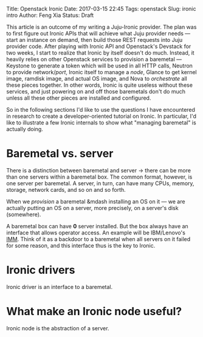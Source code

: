 Title: Openstack Ironic
Date: 2017-03-15 22:45
Tags: openstack
Slug: ironic intro
Author: Feng Xia
Status: Draft

This article is an outcome of my writing a Juju-Ironic provider. The
plan was to first figure out Ironic APIs that will achieve what Juju
provider needs &mdash; start an instance on demand, then build those
REST requests into Juju provider code. After playing with Ironic API
and Openstack's Devstack for two weeks, I start to realize that Ironic
by itself doesn't do much. Instead, it heavily relies on other
Openstack services to provision a baremetal &mdash; Keystone to
generate a token which will be used in all HTTP calls, Neutron to
provide network/_port_, Ironic itself to manage a _node_, Glance to
get kernel image, ramdisk image, and actual OS image, and Nova to
_orchestrate_ all these pieces together. In other words, Ironic is
quite useless without these services, and just powering on and off
those baremetals don't do much unless all these other pieces are
installed and configured.

So in the following sections I'd like to use the questions I have
encountered in research to create a developer-oriented tutorial on
Ironic. In particular, I'd like to illustrate a few Ironic internals
to show what "managing baremetal" is actually doing.

# Baremetal vs. server

There is a distinction between baremetal and server &rarr; there can
be more than one servers within a baremetal box. The common format,
however, is one server per baremetal. A server, in turn, can have many
CPUs, memory, storage, network cards, and so on and so forth.

When we _provision_ a baremetal &mdash installing an OS on it &mdash;
we are actually putting an OS on a server, more precisely, on a
server's disk (somewhere).

A baremetal box can have __0__ server installed. But the box always have an
interface that allows operator access. An example
will be IBM/Lenovo's [IMM][1]. Think of it as a backdoor to a
baremetal when all servers on it failed for some reason, and this interface
thus is the key to Ironic.   

[1]: http://systemx.lenovofiles.com/help/index.jsp?topic=%2Fcom.lenovo.sysx.5462.doc%2Fc_using_imm.html

# Ironic drivers

Ironic driver is an interface to a baremetal.  

# What make an Ironic node useful?

Ironic node is the abstraction of a server. 
